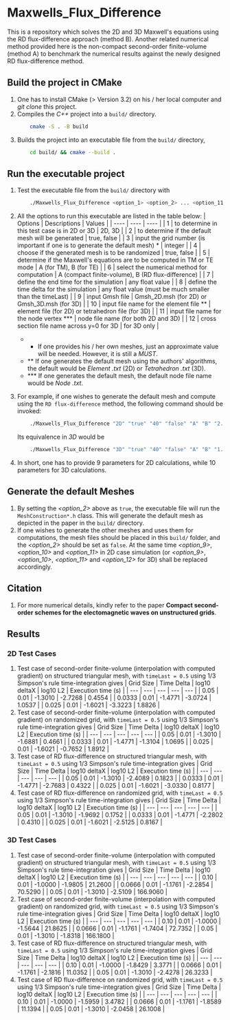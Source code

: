 # Maxwells_Flux_Difference
This is a repository which solves the 2D and 3D Maxwell's equations using the RD flux-difference approach (method B). Another related numerical method provided here is the non-compact second-order finite-volume (method A) to benchmark the numerical results against the newly designed RD flux-difference method.

## Build the project in CMake
1.  One has to install CMake (> Version 3.2) on his / her local computer and _git clone_ this project.
2.  Compiles the _C++_ project into a `build/` directory.
    ```bash
        cmake -S . -B build
    ```
3.  Builds the project into an executable file from the `build/` directory,
    ```bash
        cd build/ && cmake --build .
    ```

## Run the executable project
1.  Test the executable file from the `build/` directory with
    ```bash
        ./Maxwells_Flux_Difference <option_1> <option_2> ... <option_11> <option_12>
    ```
2.  All the options to run this executable are listed in the table below:
    |    Options    |    Descriptions    |    Values    |
    |    ----    |    ----    |    ----    |
    |    1    |    to determine in this test case is in 2D or 3D    |    2D, 3D    |
    |    2    |    to determine if the default mesh will be generated    |    true, false    |
    |    3    |    input the grid number (is important if one is to generate the default mesh) *    |    integer    |
    |    4    |    choose if the generated mesh is to be randomized    |    true, false    |
    |    5    |    determine if the Maxwell's equations are to be computed in TM or TE mode    |    A (for TM), B (for TE)    |
    |    6    |    select the numerical method for computation    |    A (compact finite-volume), B (RD flux-difference)    |
    |    7    |    define the end time for the simulation    |    any float value    |
    |    8    |    define the time delta for the simulation    |    any float value (must be much smaller than the timeLast)    |
    |    9    |    input Gmsh file    |    Gmsh_2D.msh (for 2D) or Gmsh_3D.msh (for 3D)    |
    |    10    |    input file name for the element file **    |    element file (for 2D) or tetrahedron file (for 3D)    |
    |    11    |    input file name for the node vertex ***    |    node file name (for both 2D and 3D)    |
    |    12    |    cross section file name across y=0 for 3D    |    for 3D only    |

    - *    If one provides his / her own meshes, just an approximate value will be needed. However, it is still a _MUST_.
    - **   If one generates the default mesh using the authors' algorithms, the default would be _Element <elementNumber>.txt_ (2D) or _Tetrahedron <tetrahedronNumber>.txt_ (3D).
    - ***   If one generates the default mesh, the default node file name would be _Node <nodeNumber>.txt_.
3.  For example, if one wishes to generate the default mesh and compute using the `RD flux-difference` method, the following command should be invoked:
    ```bash
        ./Maxwells_Flux_Difference "2D" "true" "40" "false" "A" "B" "2.0" "0.01" "Gmsh_2D.msh" "Element 80.txt" "Node 80.txt"
    ```
    Its equivalence in _3D_ would be
    ```bash
        ./Maxwells_Flux_Difference "3D" "true" "40" "false" "A" "B" "1.0" "0.001" "Gmsh_3D.msh" "Tetrahedron 80.txt" "Node 80.txt" "CrossSection 80.txt"
    ```
4.  In short, one has to provide 9 parameters for 2D calculations, while 10 parameters for 3D calculations.

## Generate the default Meshes
1.  By setting the _<option_2>_ above as `true`, the executable file will run the `MeshConstruction*.h` class. This will generate the default mesh as depicted in the paper in the `build/` directory.
2.  If one wishes to generate the other meshes and uses them for computations, the mesh files should be placed in this `build/` folder, and the _<option_2>_ should be set as `false`. At the same time _<option_9>_, _<option_10>_ and _<option_11>_ in 2D case simulation (or _<option_9>_, _<option_10>_, _<option_11>_ and _<option_12>_ for 3D) shall be replaced accordingly.

## Citation
1.  For more numerical details, kindly refer to the paper **Compact second-order schemes for the electomagnetic waves on unstructured grids**.

## Results
### 2D Test Cases
1. Test case of second-order finite-volume (interpolation with computed gradient) on structured triangular mesh, with `timeLast = 0.5` using 1/3 Simpson's rule time-integration gives
    |   Grid Size   |   Time Delta   |   log10 deltaX   |   log10 L2   |    Execution time (s)    |
    |   ---    |    ---    |   ---   |    ---    |    ---    |
    |   0.05    |   0.01 |   -1.3010   |   -2.7268    |    0.4554    |
    |   0.0333  |   0.01 |   -1.4771   |   -3.0724    |    1.0537    |
    |   0.025  |   0.01 |   -1.6021   |   -3.3223    |    1.8826    |
2. Test case of second-order finite-volume (interpolation with computed gradient) on randomized grid, with `timeLast = 0.5` using 1/3 Simpson's rule time-integration gives
    |   Grid Size   |   Time Delta   |   log10 deltaX   |   log10 L2   |    Execution time (s)    |
    |   ---    |    ---    |   ---   |    ---    |    ---    |
    |   0.05    |   0.01 |   -1.3010   |   -1.6881    |    0.4661    |
    |   0.0333  |   0.01 |   -1.4771   |   -1.3104    |    1.0695    |
    |   0.025  |   0.01 |   -1.6021   |   -0.7652    |    1.8912    |
3. Test case of RD flux-difference on structured triangular mesh, with `timeLast = 0.5` using 1/3 Simpson's rule time-integration gives
    |   Grid Size   |   Time Delta   |   log10 deltaX   |   log10 L2   |    Execution time (s)    |
    |   ---    |    ---    |   ---   |    ---    |    ---    |
    |   0.05    |   0.01 |   -1.3010   |   -2.4089    |    0.1823    |
    |   0.0333  |   0.01 |   -1.4771   |   -2.7683    |    0.4322    |
    |   0.025  |   0.01 |   -1.6021   |   -3.0330    |    0.8177    |
4. Test case of RD flux-difference on randomized grid, with `timeLast = 0.5` using 1/3 Simpson's rule time-integration gives
    |   Grid Size   |   Time Delta   |   log10 deltaX   |   log10 L2   |    Execution time (s)    |
    |   ---    |    ---    |   ---   |    ---    |    ---    |
    |   0.05    |   0.01 |   -1.3010   |   -1.9692    |    0.1752    |
    |   0.0333  |   0.01 |   -1.4771   |   -2.2802    |    0.4310    |
    |   0.025  |   0.01 |   -1.6021   |   -2.5125    |    0.8167    |


### 3D Test Cases
1. Test case of second-order finite-volume (interpolation with computed gradient) on structured triangular mesh, with `timeLast = 0.5` using 1/3 Simpson's rule time-integration gives
    |   Grid Size   |   Time Delta   |   log10 deltaX   |   log10 L2   |    Execution time (s)    |
    |   ---    |    ---    |   ---   |    ---    |    ---    |
    |   0.10    |   0.01 |   -1.0000   |   -1.9805  |    21.2600    |
    |   0.0666  |   0.01 |   -1.1761   |   -2.2854   |    70.5290    |
    |   0.05  |   0.01 |   -1.3010   |    -2.5109   |    166.9060    |
2. Test case of second-order finite-volume (interpolation with computed gradient) on randomized grid, with `timeLast = 0.5` using 1/3 Simpson's rule time-integration gives
    |   Grid Size   |   Time Delta   |   log10 deltaX   |   log10 L2   |    Execution time (s)    |
    |   ---    |    ---    |   ---   |    ---    |    ---    |
    |   0.10    |   0.01 |   -1.0000   |   -1.5644  |    21.8625    |
    |   0.0666  |   0.01 |   -1.1761   |   -1.7404   |    72.7352    |
    |   0.05  |   0.01 |   -1.3010   |   -1.8318    |    166.1800    |
3. Test case of RD flux-difference on structured triangular mesh, with `timeLast = 0.5` using 1/3 Simpson's rule time-integration gives
    |   Grid Size   |   Time Delta   |   log10 deltaX   |   log10 L2   |    Execution time (s)    |
    |   ---    |    ---    |   ---   |    ---    |    ---    |
    |   0.10    |   0.01 |   -1.0000   |   -1.8429  |    3.3771    |
    |   0.0666  |   0.01 |   -1.1761   |   -2.1816   |    11.0352    |
    |   0.05  |   0.01 |   -1.3010   |   -2.4278    |    26.3233    |
4. Test case of RD flux-difference on randomized grid, with `timeLast = 0.5` using 1/3 Simpson's rule time-integration gives
    |   Grid Size   |   Time Delta   |   log10 deltaX   |   log10 L2   |    Execution time (s)    |
    |   ---    |    ---    |   ---   |    ---    |    ---    |
    |   0.10    |   0.01 |   -1.0000   |   -1.5959  |    3.4782    |
    |   0.0666  |   0.01 |   -1.1761   |   -1.8589   |    11.1394    |
    |   0.05  |   0.01 |   -1.3010   |   -2.0458    |    26.1008    |